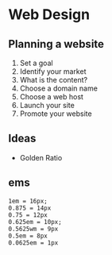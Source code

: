 # Web Design #

## Planning a website ##

1. Set a goal
2. Identify your market
3. What is the content?
4. Choose a domain name
5. Choose a web host
6. Launch your site
7. Promote your website

## Ideas ##

*   Golden Ratio

## ems ##

    1em = 16px;
    0.875 = 14px
    0.75 = 12px
    0.625em = 10px;
    0.5625wm = 9px
    0.5em = 8px
    0.0625em = 1px

